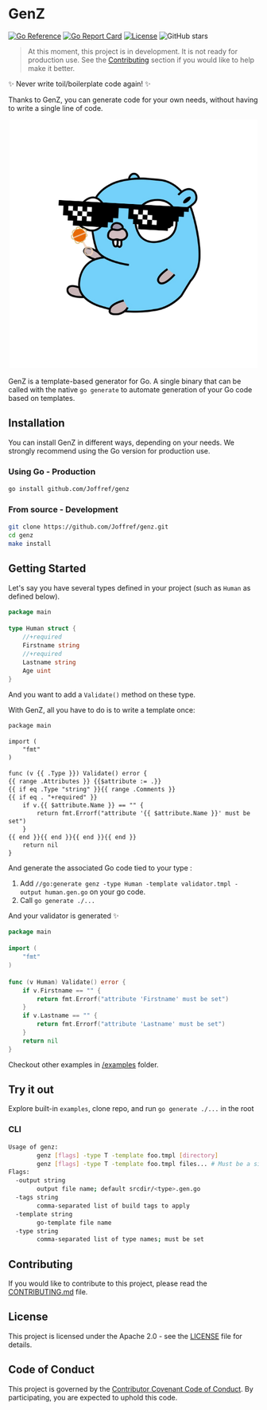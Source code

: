 # GenZ

[![Go Reference](https://pkg.go.dev/badge/github.com/Joffref/genz.svg)](https://pkg.go.dev/github.com/Joffref/genz)
[![Go Report Card](https://goreportcard.com/badge/github.com/Joffref/genz)](https://goreportcard.com/report/github.com/Joffref/genz)
[![License](https://img.shields.io/github/license/Joffref/genz)](LICENSE)
![GitHub stars](https://img.shields.io/github/stars/Joffref/genz)

> At this moment, this project is in development. It is not ready for production use. See the [Contributing](#contributing) section if you would like to help make it better.

✨ Never write toil/boilerplate code again! ✨

Thanks to GenZ, you can generate code for your own needs, without having to write a single line of code.

<p align="center" heigth="50%">
    <img heigth="50%" src="./docs/assets/logo_500_500.png"> 
</p>

GenZ is a template-based generator for Go. A single binary that can be called with the native `go generate` to automate generation of your Go code based on templates.

## Installation

You can install GenZ in different ways, depending on your needs.
We strongly recommend using the Go version for production use.

### Using Go - Production

```bash
go install github.com/Joffref/genz
```

### From source - Development

```bash
git clone https://github.com/Joffref/genz.git
cd genz
make install
```

## Getting Started

Let's say you have several types defined in your project (such as `Human` as defined below).
```go
package main

type Human struct {
	//+required
	Firstname string
	//+required
	Lastname string
	Age uint
}
```
And you want to add a `Validate()` method on these type.

With GenZ, all you have to do is to write a template once:
```gotemplate
package main

import (
    "fmt"
)

func (v {{ .Type }}) Validate() error {
{{ range .Attributes }} {{$attribute := .}}
{{ if eq .Type "string" }}{{ range .Comments }}
{{ if eq . "+required" }}
    if v.{{ $attribute.Name }} == "" {
        return fmt.Errorf("attribute '{{ $attribute.Name }}' must be set")
    }
{{ end }}{{ end }}{{ end }}{{ end }}
    return nil
}
```
And generate the associated Go code tied to your type :

1. Add `//go:generate genz -type Human -template validator.tmpl -output human.gen.go` on your go code.
2. Call `go generate ./...`

And your validator is generated :sparkles:
```go
package main

import (
    "fmt"
)

func (v Human) Validate() error {
    if v.Firstname == "" {
        return fmt.Errorf("attribute 'Firstname' must be set")
    }
    if v.Lastname == "" {
        return fmt.Errorf("attribute 'Lastname' must be set")
    }
    return nil
}
```

Checkout other examples in [/examples](/examples) folder.

## Try it out
Explore built-in `examples`, clone repo, and run `go generate ./...` in the root

### CLI
```bash
Usage of genz:
        genz [flags] -type T -template foo.tmpl [directory]
        genz [flags] -type T -template foo.tmpl files... # Must be a single package
Flags:
  -output string
        output file name; default srcdir/<type>.gen.go
  -tags string
        comma-separated list of build tags to apply
  -template string
        go-template file name
  -type string
        comma-separated list of type names; must be set
```

## Contributing

If you would like to contribute to this project, please read the [CONTRIBUTING.md](CONTRIBUTING.md) file.

## License

This project is licensed under the Apache 2.0 - see the [LICENSE](LICENSE) file for details.

## Code of Conduct

This project is governed by the [Contributor Covenant Code of Conduct](CODE_OF_CONDUCT.md). By participating, you are expected to uphold this code.
